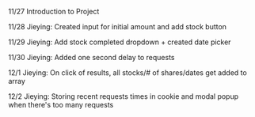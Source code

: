 11/27
Introduction to Project

11/28
Jieying: Created input for initial amount and add stock button

11/29
Jieying: Add stock completed dropdown + created date picker 

11/30
Jieying: Added one second delay to requests

12/1
Jieying: On click of results, all stocks/# of shares/dates get added to array

12/2 
Jieying: Storing recent requests times in cookie and modal popup when there's too many requests
